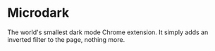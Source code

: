 # Microdark

The world's smallest dark mode Chrome extension. It simply adds an inverted filter to the page, nothing more.
